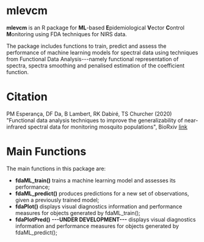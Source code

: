 # mlevcm

**mlevcm** is an R package for **ML**-based **E**pidemiological **V**ector **C**ontrol **M**onitoring using FDA techniques for NIRS data.

The package includes functions to train, predict and assess the performance of machine learning models for spectral data using techniques from Functional Data Analysis---namely functional representation of spectra, spectra smoothing and penalised estimation of the coefficient function.

# Citation

PM Esperança, DF Da, B Lambert, RK Dabiré, TS Churcher (2020) "Functional data analysis techniques to improve the generalizability of near-infrared spectral data for monitoring mosquito populations", BioRxiv [link](https://www.biorxiv.org/content/10.1101/2020.04.28.058495v1.abstract)


# Main Functions

The main functions in this package are:
* **fdaML_train()** trains a machine learning model and assesses its performance;
* **fdaML_predict()** produces predictions for a new set of observations, given a previously trained model;
* **fdaPlot()** displays visual diagnostics information and performance measures for objects generated by fdaML_train();
* **fdaPlotPred()** **---UNDER DEVELOPMENT---** displays visual diagnostics information and performance measures for objects generated by fdaML_predict();
